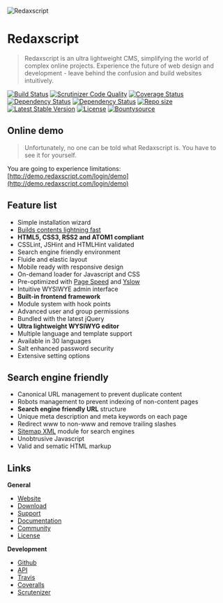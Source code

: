 ![Redaxscript](https://rawgithub.com/redaxmedia/media/master/svg/redaxscript.svg)


Redaxscript
===========

> Redaxscript is an ultra lightweight CMS, simplifying the world of complex online projects. Experience the future of web design and development - leave behind the confusion and build websites intuitively.

[![Build Status](https://img.shields.io/travis/redaxmedia/redaxscript.svg?style=flat)](https://travis-ci.org/redaxmedia/redaxscript)
[![Scrutinizer Code Quality](http://img.shields.io/scrutinizer/g/redaxmedia/redaxscript.svg?style=flat)](https://scrutinizer-ci.com/g/redaxmedia/redaxscript)
[![Coverage Status](https://img.shields.io/coveralls/redaxmedia/redaxscript.svg?style=flat)](https://coveralls.io/r/redaxmedia/redaxscript)
[![Dependency Status](https://www.versioneye.com/user/projects/53b928cb609ff01a1a0000f7/badge.svg?style=flat)](https://www.versioneye.com/user/projects/53b928cb609ff01a1a0000f7)
[![Dependency Status](https://www.versioneye.com/user/projects/53b92892609ff0ad4d00002c/badge.svg?style=flat)](https://www.versioneye.com/user/projects/53b92892609ff0ad4d00002c)
[![Repo size](https://reposs.herokuapp.com/?path=redaxmedia/redaxscript&style=flat)](https://github.com/redaxmedia/redaxscript)
[![Latest Stable Version](https://img.shields.io/packagist/v/redaxmedia/redaxscript.svg?style=flat)](https://packagist.org/packages/redaxmedia/redaxscript)
[![License](https://img.shields.io/packagist/l/redaxmedia/redaxscript.svg?style=flat)](https://packagist.org/packages/redaxmedia/redaxscript)
[![Bountysource](http://img.shields.io/badge/bountysource-contribute-129e5e.svg?style=flat)](https://www.bountysource.com/trackers/351960-redaxmedia-redaxscript)

Online demo
-----------

> Unfortunately, no one can be told what Redaxscript is.
You have to see it for yourself.

You are going to experience limitations: [http://demo.redaxscript.com/login/demo](http://demo.redaxscript.com/login/demo)


Feature list
------------

* Simple installation wizard
* [Builds contents lightning fast](http://redaxscript.com/general/benchmark/page-load-time)
* **HTML5, CSS3, RSS2 and ATOM1 compliant**
* CSSLint, JSHint and HTMLHint validated
* Search engine friendly environment
* Fluide and elastic layout
* Mobile ready with responsive design
* On-demand loader for Javascript and CSS
* Pre-optimized with [Page Speed](http://redaxscript.com/general/benchmark/google-page-speed) and [Yslow](http://redaxscript.com/general/benchmark/yahoo-yslow)
* Intuitive WYSIWYE admin interface
* **Built-in frontend framework**
* Module system with hook points
* Advanced user and group permissions
* Bundled with the latest jQuery
* **Ultra lightweight WYSIWYG editor**
* Multiple language and template support
* Available in 30 languages
* Salt enhanced password security
* Extensive setting options


Search engine friendly
----------------------

* Canonical URL management to prevent duplicate content
* Robots management to prevent indexing of non-content pages
* **Search engine friendly URL** structure
* Unique meta description and meta keywords on each page
* Redirect www to non-www and remove trailing slashes
* [Sitemap XML](http://redaxscript.com/download/modules/sitemap-xml-module) module for search engines
* Unobtrusive Javascript
* Valid and sematic HTML markup


Links
-----


**General**

* [Website](http://redaxscript.com)
* [Download](http://redaxscript.com/download)
* [Support](http://redaxscript.com/support)
* [Documentation](http://redaxscript.com/develop/documentation)
* [Community](http://redaxscript.com/community)
* [License](http://redaxscript.com/general/about/license)


**Development**

* [Github](http://github.redaxscript.com)
* [API](http://api.redaxscript.com)
* [Travis](http://travis.redaxscript.com)
* [Coveralls](http://coveralls.redaxscript.com)
* [Scrutenizer](http://scrutenizer.redaxscript.com)
